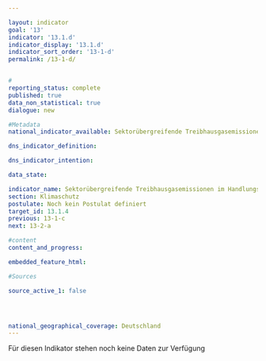 ```yaml
---

layout: indicator        
goal: '13'        
indicator: '13.1.d'        
indicator_display: '13.1.d'        
indicator_sort_order: '13-1-d'        
permalink: /13-1-d/        


#
reporting_status: complete        
published: true        
data_non_statistical: true   
dialogue: new

#Metadata        
national_indicator_available: Sektorübergreifende Treibhausgasemissionen im Handlungsfeld Hochbau (Errichtung, Erhalt und Betrieb)

dns_indicator_definition:        

dns_indicator_intention:      

data_state:        

indicator_name: Sektorübergreifende Treibhausgasemissionen im Handlungsfeld Hochbau (Errichtung, Erhalt und Betrieb)        
section: Klimaschutz        
postulate: Noch kein Postulat definiert        
target_id: 13.1.4        
previous: 13-1-c      
next: 13-2-a    

#content         
content_and_progress:        

embedded_feature_html:    

#Sources        

source_active_1: false




national_geographical_coverage: Deutschland                
---
```

Für diesen Indikator stehen noch keine Daten zur Verfügung

